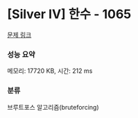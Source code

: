 # [Silver IV] 한수 - 1065 

[문제 링크](https://www.acmicpc.net/problem/1065) 

### 성능 요약

메모리: 17720 KB, 시간: 212 ms

### 분류

브루트포스 알고리즘(bruteforcing)

